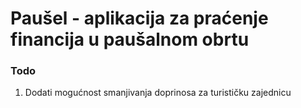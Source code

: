 # Paušel - aplikacija za praćenje financija u paušalnom obrtu

### Todo

1. Dodati mogućnost smanjivanja doprinosa za turističku zajednicu
